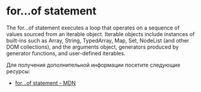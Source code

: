 # for...of statement

The for...of statement executes a loop that operates on a sequence of values sourced from an iterable object. Iterable objects include instances of built-ins such as Array, String, TypedArray, Map, Set, NodeList (and other DOM collections), and the arguments object, generators produced by generator functions, and user-defined iterables.

Для получения дополнительной информации посетите следующие ресурсы:

- [for...of statement - MDN](https://developer.mozilla.org/en-US/docs/Web/JavaScript/Reference/Statements/for...of)
